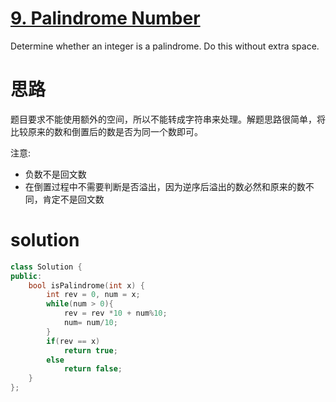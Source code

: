 # [9. Palindrome Number](https://leetcode.com/problems/palindrome-number/description/)

Determine whether an integer is a palindrome. Do this without extra space.



# 思路

题目要求不能使用额外的空间，所以不能转成字符串来处理。解题思路很简单，将比较原来的数和倒置后的数是否为同一个数即可。

注意:

- 负数不是回文数
- 在倒置过程中不需要判断是否溢出，因为逆序后溢出的数必然和原来的数不同，肯定不是回文数



# solution

```C++
class Solution {
public:
    bool isPalindrome(int x) {
        int rev = 0, num = x;
        while(num > 0){
        	rev = rev *10 + num%10;
        	num= num/10;
		}
		if(rev == x) 
			return true;
		else 
			return false;
    }
};
```

